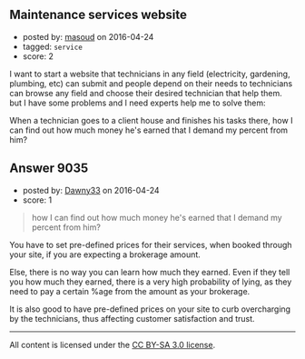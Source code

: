 ## Maintenance services website

- posted by: [masoud](https://stackexchange.com/users/8311575/masoud) on 2016-04-24
- tagged: `service`
- score: 2

I want to start a website that technicians in any field (electricity, gardening, plumbing, etc) can submit and people depend on their needs to technicians can browse any field and choose their desired technician that help them. but I have some problems and I need experts help me to solve them:

When a technician goes to a client house and finishes his tasks there, how I can find out how much money he's earned that I demand my percent from him?


## Answer 9035

- posted by: [Dawny33](https://stackexchange.com/users/6444670/dawny33) on 2016-04-24
- score: 1

> how I can find out how much money he's earned that I demand my percent
> from him?

You have to set pre-defined prices for their services, when booked through your site, if you are expecting a brokerage amount. 

Else, there is no way you can learn how much they earned. Even if they tell you how much they earned, there is a very high probability of lying, as they need to pay a certain %age from the amount as your brokerage.

It is also good to have pre-defined prices on your site to curb overcharging by the technicians, thus affecting customer satisfaction and trust.



---

All content is licensed under the [CC BY-SA 3.0 license](https://creativecommons.org/licenses/by-sa/3.0/).
